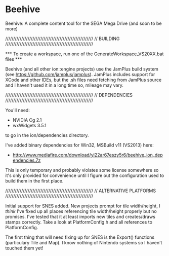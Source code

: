 # Beehive
Beehive: A complete content tool for the SEGA Mega Drive (and soon to be more)

///////////////////////////////////////////////////////
// BUILDING
///////////////////////////////////////////////////////

*** To create a workspace, run one of the GenerateWorkspace_VS20XX.bat files ***

Beehive (and all other ion::engine projects) use the JamPlus build system (see https://github.com/jamplus/jamplus).
JamPlus includes support for XCode and other IDEs, but the .sh files need fetching from JamPlus source and I haven't
used it in a long time so, mileage may vary.

///////////////////////////////////////////////////////
// DEPENDENCIES
///////////////////////////////////////////////////////

You'll need:

- NVIDIA Cg 2.1
- wxWidgets 3.5.1

to go in the ion/dependencies directory.

I've added binary dependencies for Win32, MSBuild v11 (VS2013) here:

- http://www.mediafire.com/download/yl22ar67eszy5r6/beehive_ion_dependencies.7z

This is only temporary and probably violates some license somewhere
so it's only provided for convenience until I figure out the configuration used to build them in the first place.

///////////////////////////////////////////////////////
// ALTERNATIVE PLATFORMS
///////////////////////////////////////////////////////

Initial support for SNES added. New projects prompt for tile width/height, I *think* I've fixed up all places
referencing tile width/height properly but no promises. I've tested that it at least imports new tiles and
creates/draws stamps correctly. Take a look at PlatformConfig.h and all references to PlatformConfig.

The first thing that will need fixing up for SNES is the Export() functions (particulary Tile and Map).
I know nothing of Nintendo systems so I haven't touched them yet!
